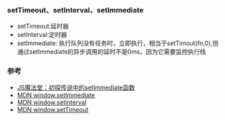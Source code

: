### setTimeout、setInterval、setImmediate  
- setTimeout:延时器  
- setInterval:定时器  
- setImmediate: 执行队列没有任务时，立即执行，相当于setTimout(fn,0),但通过setImmediate的异步调用的延时不是0ms，因为它需要监控执行栈




### 参考  
- [JS魔法堂：初探传说中的setImmediate函数](https://www.cnblogs.com/fsjohnhuang/p/4151595.html)
- [MDN window.setImmediate](https://developer.mozilla.org/zh-CN/docs/Web/API/Window/setImmediate)  
- [MDN window.setInterval](https://developer.mozilla.org/zh-CN/docs/Web/API/Window/setInterval)  
- [MDN window.setTimeout](https://developer.mozilla.org/zh-CN/docs/Web/API/Window/setTimeout)  